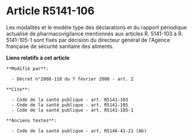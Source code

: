 # Article R5141-106

Les modalités et le modèle type des déclarations et du rapport périodique actualisé de pharmacovigilance mentionnés aux
articles R. 5141-103 à R. 5141-105-1 sont fixés par décision du directeur général de l'Agence française de sécurité sanitaire
des aliments.

**Liens relatifs à cet article**

	**Modifié par**:

	  - Décret n°2008-118 du 7 février 2008 - art. 2

	**Cite**:

	  - Code de la santé publique - art. R5141-103
	  - Code de la santé publique - art. R5141-105
	  - Code de la santé publique - art. R5141-105-1

	**Anciens textes**:

	  - Code de la santé publique - art. R5146-41-21 (Ab)
